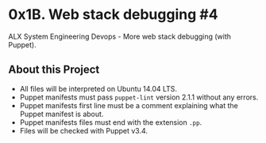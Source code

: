 # 0x1B. Web stack debugging #4 #

ALX System Engineering Devops - More web stack debugging (with Puppet).


## About this Project

- All files will be interpreted on Ubuntu 14.04 LTS.
- Puppet manifests must pass `puppet-lint` version 2.1.1 without any errors.
- Puppet manifests first line must be a comment explaining what the Puppet manifest is about.
- Puppet manifests files must end with the extension `.pp`.
- Files will be checked with Puppet v3.4.
